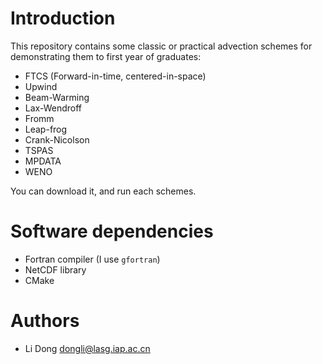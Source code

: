 # Introduction

This repository contains some classic or practical advection schemes for demonstrating them to first year of graduates:

- FTCS (Forward-in-time, centered-in-space)
- Upwind
- Beam-Warming
- Lax-Wendroff
- Fromm
- Leap-frog
- Crank-Nicolson
- TSPAS
- MPDATA
- WENO

You can download it, and run each schemes.

# Software dependencies

- Fortran compiler (I use `gfortran`)
- NetCDF library
- CMake

# Authors

- Li Dong <dongli@lasg.iap.ac.cn>
